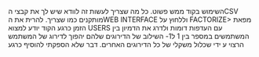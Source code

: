 השימוש בקוד ממש פשוט. כל מה שצריך לעשות זה לוודא שיש לך את קבצי הCSV מותקנים כמו שצריך. להרית את הWEB INTERFACE וללחוץ על FACTORIZE>
מפאת הזמן כרגע הקוד יודע למצוא USERS עם העדפות דומות ולדרג את הדמיון בין המשתמשים במספר בין 1 ל1- 
השילוב של הדירוגים שלהם יהפוך לדירוג של המשתמש הרצוי ע ידי שכלול משקלי של כל הדירוגים האחרים. דבר שלא הספקתי להוסיף כרגע
